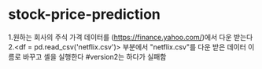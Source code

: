 # stock-price-prediction
1.원하는 회사의 주식 가격 데이터를 (https://finance.yahoo.com/)에서 다운 받는다
2.<df = pd.read_csv('netflix.csv')> 부분에서 "netflix.csv"를 다운 받은 데이터 이름로 바꾸고 셀을 실행한다
#version2는 하다가 실패함
